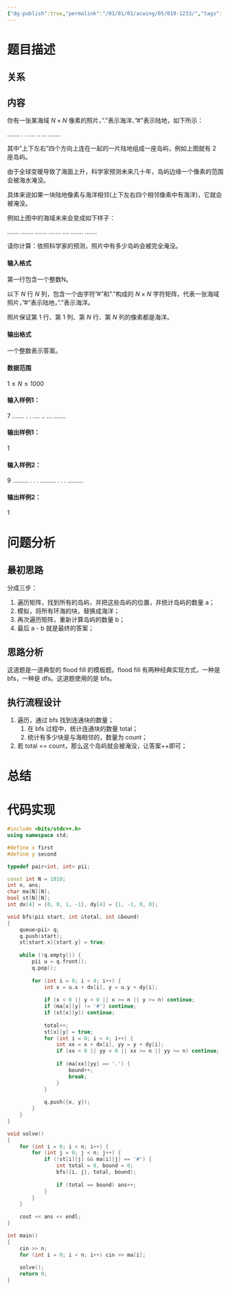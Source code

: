 ```yaml
---
{"dg-publish":true,"permalink":"/01/01/01/acwing/05/019-1233/","tags":["personal/blog","algorithm/图论/flood_fill","algorithm/bfs","algorithm/dfs"]}
---
```



# 题目描述
## 关系

## 内容
你有一张某海域 $N \times N$ 像素的照片，”.”表示海洋、”#”表示陆地，如下所示：

.......
.
.
....
..
...
.......

其中”上下左右”四个方向上连在一起的一片陆地组成一座岛屿，例如上图就有 $2$ 座岛屿。

由于全球变暖导致了海面上升，科学家预测未来几十年，岛屿边缘一个像素的范围会被海水淹没。

具体来说如果一块陆地像素与海洋相邻(上下左右四个相邻像素中有海洋)，它就会被淹没。

例如上图中的海域未来会变成如下样子：

.......
.......
.......
.......
....
.......
.......

请你计算：依照科学家的预测，照片中有多少岛屿会被完全淹没。

#### 输入格式

第一行包含一个整数N。

以下 $N$ 行 $N$ 列，包含一个由字符”#”和”.”构成的 $N \times N$ 字符矩阵，代表一张海域照片，”#”表示陆地，”.”表示海洋。

照片保证第 $1$ 行、第 $1$ 列、第 $N$ 行、第 $N$ 列的像素都是海洋。

#### 输出格式

一个整数表示答案。

#### 数据范围

$1 \le N \le 1000$

#### 输入样例1：

7
.......
.
.
....
..
...
.......

#### 输出样例1：

1

#### 输入样例2：

9
.........
.
.
.
.........
.
.
.
.........

#### 输出样例2：

1
# 问题分析
## 最初思路
分成三步：
1. 遍历矩阵，找到所有的岛屿，并把这些岛屿的位置，并统计岛屿的数量 a；
2. 模拟，将所有环海的块，替换成海洋；
3. 再次遍历矩阵，重新计算岛屿的数量 b；
4. 最后 a - b 就是最终的答案；
## 思路分析
这道题是一道典型的 flood fill 的模板题。flood fill 有两种经典实现方式，一种是 bfs，一种是 dfs。这道题使用的是 bfs。
## 执行流程设计
1. 遍历，通过 bfs 找到连通块的数量；
	1. 在 bfs 过程中，统计连通块的数量 total；
	2. 统计有多少块是与海相邻的，数量为 count；
2. 若 total == count，那么这个岛屿就会被淹没，让答案++即可；
# 总结

# 代码实现
```c++
#include <bits/stdc++.h>
using namespace std;

#define x first
#define y second

typedef pair<int, int> pii;

const int N = 1010;
int n, ans;
char ma[N][N];
bool st[N][N];
int dx[4] = {0, 0, 1, -1}, dy[4] = {1, -1, 0, 0};

void bfs(pii start, int &total, int &bound) 
{
    queue<pii> q;
    q.push(start);
    st[start.x][start.y] = true;
    
    while (!q.empty()) {
        pii u = q.front();
        q.pop();
        
        for (int i = 0; i < 4; i++) {
            int x = u.x + dx[i], y = u.y + dy[i];
            
            if (x < 0 || y < 0 || x >= n || y >= n) continue;
            if (ma[x][y] != '#') continue;
            if (st[x][y]) continue;
            
            total++;
            st[x][y] = true;
            for (int i = 0; i < 4; i++) {
                int xx = x + dx[i], yy = y + dy[i];
                if (xx < 0 || yy < 0 || xx >= n || yy >= n) continue;
                
                if (ma[xx][yy] == '.') {
                    bound++;
                    break;
                }
            }
            
            q.push({x, y});
        }
    }
}

void solve()
{
    for (int i = 0; i < n; i++) {
        for (int j = 0; j < n; j++) {
            if (!st[i][j] && ma[i][j] == '#') {
                int total = 0, bound = 0;
                bfs({i, j}, total, bound);
                
                if (total == bound) ans++;
            }
        }
    }
    
    cout << ans << endl;
}

int main()
{
    cin >> n;
    for (int i = 0; i < n; i++) cin >> ma[i];
    
    solve();
    return 0;
}
```